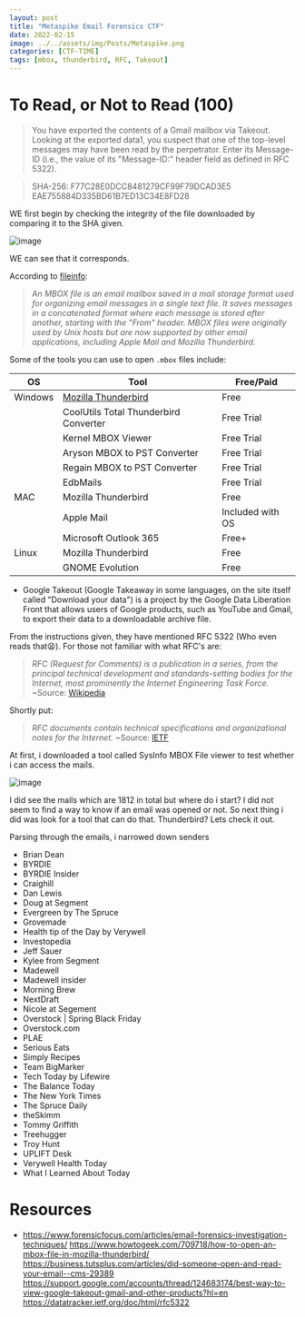 ```yaml
---
layout: post
title: "Metaspike Email Forensics CTF"
date: 2022-02-15
image: ../../assets/img/Posts/Metaspike.png
categories: [CTF-TIME]
tags: [mbox, thunderbird, RFC, Takeout]
---
```


# To Read, or Not to Read (100)

> You have exported the contents of a Gmail mailbox via Takeout. Looking at the exported data1, you suspect that one of the top-level messages may have been read by the perpetrator. Enter its Message-ID (i.e., the value of its "Message-ID:" header field as defined in RFC 5322).

> SHA-256: F77C28E0DCC8481279CF99F79DCAD3E5 EAE755884D335BD61B7ED13C34E8FD28

WE first begin by checking the integrity of the file downloaded by comparing it to the SHA given.

![image](https://user-images.githubusercontent.com/58165365/153607411-268c8040-ddfb-420b-babd-a0ef370188f5.png)

WE can see that it corresponds.

According to [fileinfo](https://fileinfo.com/extension/mbox):

> _An MBOX file is an email mailbox saved in a mail storage format used for organizing email messages in a single text file. It saves messages in a concatenated format where each message is stored after another, starting with the "From" header. MBOX files were originally used by Unix hosts but are now supported by other email applications, including Apple Mail and Mozilla Thunderbird._

Some of the tools you can use to open `.mbox` files include:

| OS      | Tool                                                               | Free/Paid        |
| ------- | ------------------------------------------------------------------ | ---------------- |
| Windows | [Mozilla Thunderbird](https://www.thunderbird.net/en-US/download/) | Free             |
|         | CoolUtils Total Thunderbird Converter                              | Free Trial       |
|         | Kernel MBOX Viewer                                                 | Free Trial       |
|         | Aryson MBOX to PST Converter                                       | Free Trial       |
|         | Regain MBOX to PST Converter                                       | Free Trial       |
|         | EdbMails                                                           | Free Trial       |
| MAC     | Mozilla Thunderbird                                                | Free             |
|         | Apple Mail                                                         | Included with OS |
|         | Microsoft Outlook 365                                              | Free+            |
| Linux   | Mozilla Thunderbird                                                | Free             |
|         | GNOME Evolution                                                    | Free             |

- Google Takeout (Google Takeaway in some languages, on the site itself called "Download your data") is a project by the Google Data Liberation Front that allows users of Google products, such as YouTube and Gmail, to export their data to a downloadable archive file.

From the instructions given, they have mentioned RFC 5322 (Who even reads that😫). For those not familiar with what RFC's are:

> _RFC (Request for Comments) is a publication in a series, from the principal technical development and standards-setting bodies for the Internet, most prominently the Internet Engineering Task Force._
> ~Source: [Wikipedia](https://en.wikipedia.org/wiki/Request_for_Comments)

Shortly put:

> _RFC documents contain technical specifications and organizational notes for the Internet._
> ~Source: [IETF](https://www.ietf.org/standards/rfcs/)

At first, i downloaded a tool called SysInfo MBOX File viewer to test whether i can access the mails.

![image](https://user-images.githubusercontent.com/58165365/153643529-ebf65db8-d061-4517-b171-ae70d8fd0a22.png)

I did see the mails which are 1812 in total but where do i start? I did not seem to find a way to know if an email was opened or not. So next thing i did was look for a tool that can do that. Thunderbird? Lets check it out.

Parsing through the emails, i narrowed down senders

- Brian Dean
- BYRDIE
- BYRDIE Insider
- Craighill
- Dan Lewis
- Doug at Segment
- Evergreen by The Spruce
- Grovemade
- Health tip of the Day by Verywell
- Investopedia
- Jeff Sauer
- Kylee from Segment
- Madewell
- Madewell insider
- Morning Brew
- NextDraft
- Nicole at Segement
- Overstock | Spring Black Friday
- Overstock.com
- PLAE
- Serious Eats
- Simply Recipes
- Team BigMarker
- Tech Today by Lifewire
- The Balance Today
- The New York Times
- The Spruce Daily
- theSkimm
- Tommy Griffith
- Treehugger
- Troy Hunt
- UPLIFT Desk
- Verywell Health Today
- What I Learned About Today

# Resources

- https://www.forensicfocus.com/articles/email-forensics-investigation-techniques/
  https://www.howtogeek.com/709718/how-to-open-an-mbox-file-in-mozilla-thunderbird/
  https://business.tutsplus.com/articles/did-someone-open-and-read-your-email--cms-29389
  https://support.google.com/accounts/thread/124683174/best-way-to-view-google-takeout-gmail-and-other-products?hl=en
  https://datatracker.ietf.org/doc/html/rfc5322
